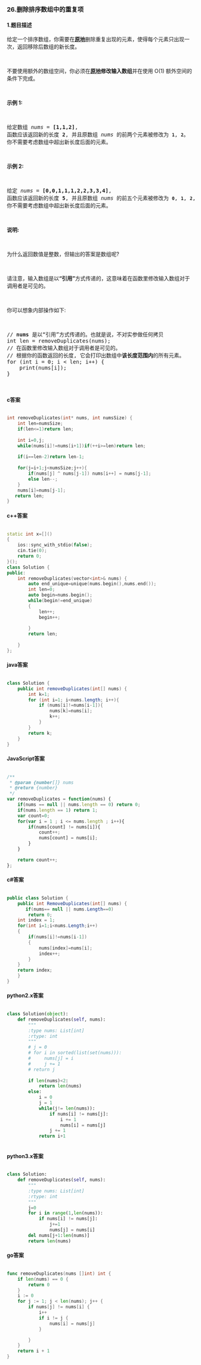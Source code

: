 ### 26.删除排序数组中的重复项

#### 1.题目描述

<p>给定一个排序数组，你需要在<strong><a href="http://baike.baidu.com/item/%E5%8E%9F%E5%9C%B0%E7%AE%97%E6%B3%95" target="_blank">原地</a></strong>删除重复出现的元素，使得每个元素只出现一次，返回移除后数组的新长度。</p><br/><p>不要使用额外的数组空间，你必须在<strong><a href="https://baike.baidu.com/item/%E5%8E%9F%E5%9C%B0%E7%AE%97%E6%B3%95" target="_blank">原地</a>修改输入数组</strong>并在使用 O(1) 额外空间的条件下完成。</p><br/><p><strong>示例&nbsp;1:</strong></p><br/><pre>给定数组 <em>nums</em> = <strong>[1,1,2]</strong>, <br/>函数应该返回新的长度 <strong>2</strong>, 并且原数组 <em>nums </em>的前两个元素被修改为 <strong><code>1</code></strong>, <strong><code>2</code></strong>。 <br/>你不需要考虑数组中超出新长度后面的元素。</pre><br/><p><strong>示例&nbsp;2:</strong></p><br/><pre>给定<em> nums </em>= <strong>[0,0,1,1,1,2,2,3,3,4]</strong>,<br/>函数应该返回新的长度 <strong>5</strong>, 并且原数组 <em>nums </em>的前五个元素被修改为 <strong><code>0</code></strong>, <strong><code>1</code></strong>, <strong><code>2</code></strong>, <strong><code>3</code></strong>, <strong><code>4</code></strong>。<br/>你不需要考虑数组中超出新长度后面的元素。<br/></pre><br/><p><strong>说明:</strong></p><br/><p>为什么返回数值是整数，但输出的答案是数组呢?</p><br/><p>请注意，输入数组是以<strong>&ldquo;引用&rdquo;</strong>方式传递的，这意味着在函数里修改输入数组对于调用者是可见的。</p><br/><p>你可以想象内部操作如下:</p><br/><pre>// <strong>nums</strong> 是以&ldquo;引用&rdquo;方式传递的。也就是说，不对实参做任何拷贝<br/>int len = removeDuplicates(nums);<br/>// 在函数里修改输入数组对于调用者是可见的。<br/>// 根据你的函数返回的长度, 它会打印出数组中<strong>该长度范围内</strong>的所有元素。<br/>for (int i = 0; i &lt; len; i++) {<br/>&nbsp; &nbsp; print(nums[i]);<br/>}<br/></pre><br/>

#### c答案

```c

int removeDuplicates(int* nums, int numsSize) {
    int len=numsSize;
    if(len<=1)return len; 
    
    int i=0,j;   
    while(nums[i]!=nums[i+1])if(++i>=len)return len;
    
    if(i==len-2)return len-1;
    
    for(j=i+1;j<numsSize;j++){       
        if(nums[j] ^ nums[j-1]) nums[i++] = nums[j-1];        
        else len--; 
    }
    nums[i]=nums[j-1];
   return len; 
}


```

#### c++答案

```c++

static int x=[]()
{
    ios::sync_with_stdio(false);
    cin.tie(0);
    return 0;
}();
class Solution {
public:
    int removeDuplicates(vector<int>& nums) {
        auto end_unique=unique(nums.begin(),nums.end());
        int len=0;
        auto begin=nums.begin();
        while(begin!=end_unique)
        {
            len++;
            begin++;
            
        }
        return len;
        
    }
};

```

#### java答案

```java

class Solution {
    public int removeDuplicates(int[] nums) {
        int k=1;
        for (int i=1; i<nums.length; i++){
            if (nums[i]!=nums[i-1]){
                nums[k]=nums[i];
                k++;
            }
        }
        return k;
    }
}

```

#### JavaScript答案

```javascript

/**
 * @param {number[]} nums
 * @return {number}
 */
var removeDuplicates = function(nums) {
    if(nums == null || nums.length == 0) return 0;
    if(nums.length == 1) return 1;
    var count=0;
    for(var i = 1 ; i <= nums.length ; i++){
        if(nums[count] != nums[i]){
            count++;
            nums[count] = nums[i];
        }
    }  

    return count++;
};

```

#### c#答案

```c#

public class Solution {
    public int RemoveDuplicates(int[] nums) {
       if(nums== null || nums.Length==0)  
        return 0;  
    int index = 1;  
    for(int i=1;i<nums.Length;i++)  
    {  
        if(nums[i]!=nums[i-1])  
        {  
            nums[index]=nums[i];  
            index++;  
        }  
    }  
    return index;  
    }
}

```

#### python2.x答案

```python

class Solution(object):
    def removeDuplicates(self, nums):
        """
        :type nums: List[int]
        :rtype: int
        """
        # j = 0
        # for i in sorted(list(set(nums))):
        #     nums[j] = i
        #     j += 1
        # return j
    
        if len(nums)<2:
            return len(nums)
        else:
            i = 0
            j = 1
            while(j!= len(nums)):
                if nums[i] != nums[j]:
                    i += 1
                    nums[i] = nums[j]
                j += 1
            return i+1
                

```

#### python3.x答案

```python

class Solution:
    def removeDuplicates(self, nums):
        """
        :type nums: List[int]
        :rtype: int
        """
        j=0
        for i in range(1,len(nums)):
            if nums[i] != nums[j]:
                j+=1
                nums[j] = nums[i]
        del nums[j+1:len(nums)]
        return len(nums)

```

#### go答案

```go

func removeDuplicates(nums []int) int {
	if len(nums) == 0 {
		return 0
	}
	i := 0
	for j := 1; j < len(nums); j++ {
		if nums[j] != nums[i] {
			i++
			if i != j {
				nums[i] = nums[j]
			}

		}
	}
	return i + 1
}


```